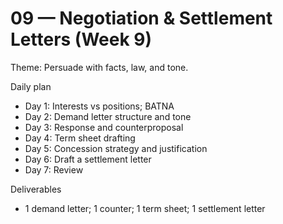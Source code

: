 # 09 — Negotiation & Settlement Letters (Week 9)

Theme: Persuade with facts, law, and tone.

Daily plan
- Day 1: Interests vs positions; BATNA
- Day 2: Demand letter structure and tone
- Day 3: Response and counterproposal
- Day 4: Term sheet drafting
- Day 5: Concession strategy and justification
- Day 6: Draft a settlement letter
- Day 7: Review

Deliverables
- 1 demand letter; 1 counter; 1 term sheet; 1 settlement letter
